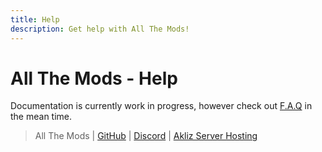 ```yaml
---
title: Help
description: Get help with All The Mods!
---
```


# All The Mods - Help

Documentation is currently work in progress, however check out [F.A.Q](faq.md) in the mean time.

> All The Mods | [GitHub](https://github.com/AllTheMods) | [Discord](https://discord.com/invite/allthemods) | [Akliz Server Hosting](https://www.akliz.net/allthemods)
